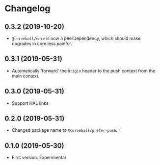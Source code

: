 Changelog
=========

0.3.2 (2019-10-20)
------------------

* `@curveball/core` is now a peerDependency, which should make upgrades in
  core less painful.


0.3.1 (2019-05-31)
------------------

* Automatically 'forward' the `Origin` header to the push context from the
  main context.


0.3.0 (2019-05-31)
------------------

* Support HAL links


0.2.0 (2019-05-31)
-----------------

* Changed package name to `@curveball/prefer-push`.
i

0.1.0 (2019-05-30)
------------------

* First version. Experimental
